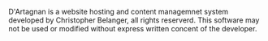 D'Artagnan is a website hosting and content managemnet system developed by
Christopher Belanger, all rights reserverd. This software may not be used
or modified without express written concent of the developer.
